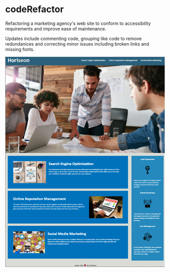 # codeRefactor

Refactoring a marketing agency's web site to conform to accessibility requirements and improve ease of maintenance.

Updates include commenting code, grouping like code to remove redundanices and correcting minor issues including broken links and missing fonts.

![Horiseon Page](https://github.com/rzelazny/codeRefactor/blob/main/Horiseon%20page.png)

